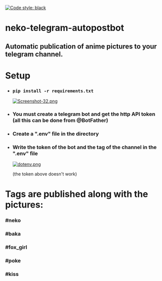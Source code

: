 [![Code style: black](https://img.shields.io/badge/code%20style-black-000000.svg)](https://github.com/psf/black)
# neko-telegram-autopostbot
## Automatic publication of anime pictures to your telegram channel.
# Setup
* ### `pip install -r requirements.txt`
    [![Screenshot-32.png](https://i.postimg.cc/k5Y9mKts/Screenshot-32.png)](https://postimg.cc/qtKWctw6)
* ### You must create a telegram bot and get the http API token (all this can be done from @BotFather)
* ### Create a ".env" file in the directory
* ### Write the token of the bot and the tag of the channel in the ".env" file
    [![dotenv.png](https://i.postimg.cc/76Kk5vvz/dotenv.png)](https://postimg.cc/Kk3VWH8c)

    (the token above doesn't work)

# Tags are published along with the pictures:
### #neko
### #baka
### #fox_girl
### #poke
### #kiss
